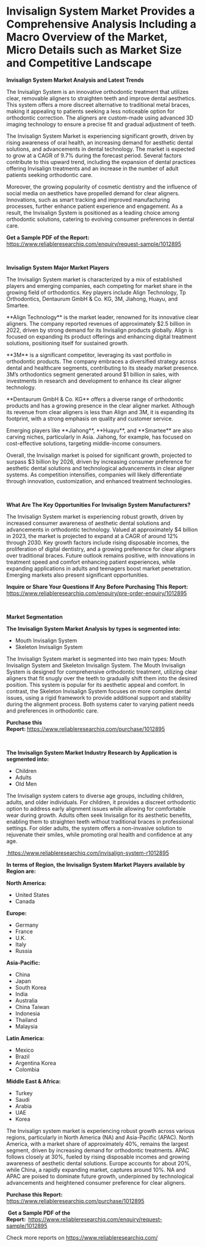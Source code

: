 <p><h1>Invisalign System Market Provides a Comprehensive Analysis Including a Macro Overview of the Market, Micro Details such as Market Size and Competitive Landscape</h1></p><p><strong>Invisalign System Market Analysis and Latest Trends</strong></p>
<p><p>The Invisalign System is an innovative orthodontic treatment that utilizes clear, removable aligners to straighten teeth and improve dental aesthetics. This system offers a more discreet alternative to traditional metal braces, making it appealing to patients seeking a less noticeable option for orthodontic correction. The aligners are custom-made using advanced 3D imaging technology to ensure a precise fit and gradual adjustment of teeth.</p><p>The Invisalign System Market is experiencing significant growth, driven by rising awareness of oral health, an increasing demand for aesthetic dental solutions, and advancements in dental technology. The market is expected to grow at a CAGR of 9.7% during the forecast period. Several factors contribute to this upward trend, including the expansion of dental practices offering Invisalign treatments and an increase in the number of adult patients seeking orthodontic care.</p><p>Moreover, the growing popularity of cosmetic dentistry and the influence of social media on aesthetics have propelled demand for clear aligners. Innovations, such as smart tracking and improved manufacturing processes, further enhance patient experience and engagement. As a result, the Invisalign System is positioned as a leading choice among orthodontic solutions, catering to evolving consumer preferences in dental care.</p></p>
<p><strong>Get a Sample PDF of the Report:&nbsp;</strong> <a href="https://www.reliableresearchiq.com/enquiry/request-sample/1012895?utm_campaign=2802&utm_medium=2&utm_source=Github&utm_content=ia&utm_term=06032025&utm_id=invisalign-system">https://www.reliableresearchiq.com/enquiry/request-sample/1012895</a></p>
<p>&nbsp;</p>
<p><strong>Invisalign System Major Market Players</strong></p>
<p><p>The Invisalign System market is characterized by a mix of established players and emerging companies, each competing for market share in the growing field of orthodontics. Key players include Align Technology, Tp Orthodontics, Dentaurum GmbH & Co. KG, 3M, Jiahong, Huayu, and Smartee.</p><p>**Align Technology** is the market leader, renowned for its innovative clear aligners. The company reported revenues of approximately $2.5 billion in 2022, driven by strong demand for its Invisalign products globally. Align is focused on expanding its product offerings and enhancing digital treatment solutions, positioning itself for sustained growth.</p><p>**3M** is a significant competitor, leveraging its vast portfolio in orthodontic products. The company embraces a diversified strategy across dental and healthcare segments, contributing to its steady market presence. 3M’s orthodontics segment generated around $1 billion in sales, with investments in research and development to enhance its clear aligner technology.</p><p>**Dentaurum GmbH & Co. KG** offers a diverse range of orthodontic products and has a growing presence in the clear aligner market. Although its revenue from clear aligners is less than Align and 3M, it is expanding its footprint, with a strong emphasis on quality and customer service.</p><p>Emerging players like **Jiahong**, **Huayu**, and **Smartee** are also carving niches, particularly in Asia. Jiahong, for example, has focused on cost-effective solutions, targeting middle-income consumers.</p><p>Overall, the Invisalign market is poised for significant growth, projected to surpass $3 billion by 2026, driven by increasing consumer preference for aesthetic dental solutions and technological advancements in clear aligner systems. As competition intensifies, companies will likely differentiate through innovation, customization, and enhanced treatment technologies.</p></p>
<p>&nbsp;</p>
<p><strong>What Are The Key Opportunities For Invisalign System Manufacturers?</strong></p>
<p><p>The Invisalign System market is experiencing robust growth, driven by increased consumer awareness of aesthetic dental solutions and advancements in orthodontic technology. Valued at approximately $4 billion in 2023, the market is projected to expand at a CAGR of around 12% through 2030. Key growth factors include rising disposable incomes, the proliferation of digital dentistry, and a growing preference for clear aligners over traditional braces. Future outlook remains positive, with innovations in treatment speed and comfort enhancing patient experiences, while expanding applications in adults and teenagers boost market penetration. Emerging markets also present significant opportunities.</p></p>
<p><strong>Inquire or Share Your Questions If Any Before Purchasing This Report:</strong> <a href="https://www.reliableresearchiq.com/enquiry/pre-order-enquiry/1012895?utm_campaign=2802&utm_medium=2&utm_source=Github&utm_content=ia&utm_term=06032025&utm_id=invisalign-system">https://www.reliableresearchiq.com/enquiry/pre-order-enquiry/1012895</a></p>
<p>&nbsp;</p>
<p><strong>Market Segmentation</strong></p>
<p><strong>The Invisalign System Market Analysis by types is segmented into:</strong></p>
<p><ul><li>Mouth Invisalign System</li><li>Skeleton Invisalign System</li></ul></p>
<p><p>The Invisalign System market is segmented into two main types: Mouth Invisalign System and Skeleton Invisalign System. The Mouth Invisalign System is designed for comprehensive orthodontic treatment, utilizing clear aligners that fit snugly over the teeth to gradually shift them into the desired position. This system is popular for its aesthetic appeal and comfort. In contrast, the Skeleton Invisalign System focuses on more complex dental issues, using a rigid framework to provide additional support and stability during the alignment process. Both systems cater to varying patient needs and preferences in orthodontic care.</p></p>
<p><strong>Purchase this Report:&nbsp;</strong><a href="https://www.reliableresearchiq.com/purchase/1012895?utm_campaign=2802&utm_medium=2&utm_source=Github&utm_content=ia&utm_term=06032025&utm_id=invisalign-system">https://www.reliableresearchiq.com/purchase/1012895</a></p>
<p>&nbsp;</p>
<p><strong>The Invisalign System Market Industry Research by Application is segmented into:</strong></p>
<p><ul><li>Children</li><li>Adults</li><li>Old Men</li></ul></p>
<p><p>The Invisalign system caters to diverse age groups, including children, adults, and older individuals. For children, it provides a discreet orthodontic option to address early alignment issues while allowing for comfortable wear during growth. Adults often seek Invisalign for its aesthetic benefits, enabling them to straighten teeth without traditional braces in professional settings. For older adults, the system offers a non-invasive solution to rejuvenate their smiles, while promoting oral health and confidence at any age.</p></p>
<p><a href="https://www.reliableresearchiq.com/invisalign-system-r1012895?utm_campaign=2802&utm_medium=2&utm_source=Github&utm_content=ia&utm_term=06032025&utm_id=invisalign-system">&nbsp;https://www.reliableresearchiq.com/invisalign-system-r1012895</a></p>
<p><strong>In terms of Region, the Invisalign System Market Players available by Region are:</strong></p>
<p>
    <p> <strong> North America: </strong>
        <ul>
            <li>United States</li>
            <li>Canada</li>
        </ul>
        </p> 
    <p> <strong> Europe: </strong>
        <ul>
            <li>Germany</li>
            <li>France</li>
            <li>U.K.</li>
            <li>Italy</li>
            <li>Russia</li>
        </ul>
        </p> 
    <p> <strong> Asia-Pacific: </strong>
        <ul>
            <li>China</li>
            <li>Japan</li>
            <li>South Korea</li>
            <li>India</li>
            <li>Australia</li>
            <li>China Taiwan</li>
            <li>Indonesia</li>
            <li>Thailand</li>
            <li>Malaysia</li>
        </ul>
        </p> 
    <p> <strong> Latin America: </strong>
        <ul>
            <li>Mexico</li>
            <li>Brazil</li>
            <li>Argentina Korea</li>
            <li>Colombia</li>
        </ul>
        </p> 
    <p> <strong> Middle East & Africa: </strong>
        <ul>
            <li>Turkey</li>
            <li>Saudi</li>
            <li>Arabia</li>
            <li>UAE</li>
            <li>Korea</li>
        </ul>
    </p>
    </p>
<p><p>The Invisalign system market is experiencing robust growth across various regions, particularly in North America (NA) and Asia-Pacific (APAC). North America, with a market share of approximately 40%, remains the largest segment, driven by increasing demand for orthodontic treatments. APAC follows closely at 30%, fueled by rising disposable incomes and growing awareness of aesthetic dental solutions. Europe accounts for about 20%, while China, a rapidly expanding market, captures around 10%. NA and APAC are poised to dominate future growth, underpinned by technological advancements and heightened consumer preference for clear aligners.</p></p>
<p><strong>Purchase this Report: </strong><a href="https://www.reliableresearchiq.com/purchase/1012895?utm_campaign=2802&utm_medium=2&utm_source=Github&utm_content=ia&utm_term=06032025&utm_id=invisalign-system">https://www.reliableresearchiq.com/purchase/1012895</a></p>
<p>&nbsp;<strong>Get a Sample PDF of the Report:&nbsp;&nbsp;</strong><a href="https://www.reliableresearchiq.com/enquiry/request-sample/1012895?utm_campaign=2802&utm_medium=2&utm_source=Github&utm_content=ia&utm_term=06032025&utm_id=invisalign-system">https://www.reliableresearchiq.com/enquiry/request-sample/1012895</a></p>
<p><strong></strong></p>
<p>Check more reports on <a href="https://www.reliableresearchiq.com/?utm_campaign=2802&utm_medium=2&utm_source=Github&utm_content=ia&utm_term=06032025&utm_id=invisalign-system">https://www.reliableresearchiq.com/</a></p>